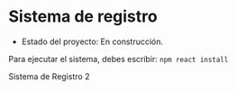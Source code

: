 <h1>Sistema de registro</h1>

- Estado del proyecto: En construcción.

Para ejecutar el sistema, debes escribir:
```npm react install```

Sistema de Registro 2
